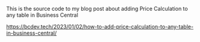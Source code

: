 This is the source code to my blog post about adding Price Calculation to any table in Business Central

https://bcdev.tech/2023/01/02/how-to-add-price-calculation-to-any-table-in-business-central/
